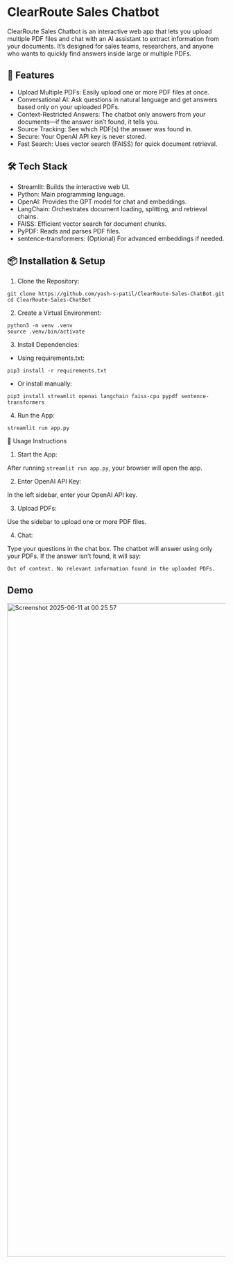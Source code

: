 # ClearRoute Sales Chatbot

ClearRoute Sales Chatbot is an interactive web app that lets you upload multiple PDF files and chat with an AI assistant to extract information from your documents. It’s designed for sales teams, researchers, and anyone who wants to quickly find answers inside large or multiple PDFs.

## 🚀 Features

- Upload Multiple PDFs: Easily upload one or more PDF files at once.
- Conversational AI: Ask questions in natural language and get answers based only on your uploaded PDFs.
- Context-Restricted Answers: The chatbot only answers from your documents—if the answer isn’t found, it tells you.
- Source Tracking: See which PDF(s) the answer was found in.
- Secure: Your OpenAI API key is never stored.
- Fast Search: Uses vector search (FAISS) for quick document retrieval.

## 🛠️ Tech Stack

- Streamlit: Builds the interactive web UI.
- Python: Main programming language.
- OpenAI: Provides the GPT model for chat and embeddings.
- LangChain: Orchestrates document loading, splitting, and retrieval chains.
- FAISS: Efficient vector search for document chunks.
- PyPDF: Reads and parses PDF files.
- sentence-transformers: (Optional) For advanced embeddings if needed.

## 📦 Installation & Setup

1. Clone the Repository:

```
git clone https://github.com/yash-s-patil/ClearRoute-Sales-ChatBot.git
cd ClearRoute-Sales-ChatBot
```

2. Create a Virtual Environment:

```
python3 -m venv .venv
source .venv/bin/activate
```

3. Install Dependencies:
- Using requirements.txt:
```
pip3 install -r requirements.txt
```
- Or install manually:
```
pip3 install streamlit openai langchain faiss-cpu pypdf sentence-transformers
```

4. Run the App: 
```
streamlit run app.py
```

📝 Usage Instructions
1. Start the App:

After running `streamlit run app.py`, your browser will open the app.

2. Enter OpenAI API Key:

In the left sidebar, enter your OpenAI API key.

3. Upload PDFs:

Use the sidebar to upload one or more PDF files.

4. Chat:

Type your questions in the chat box. The chatbot will answer using only your PDFs. If the answer isn’t found, it will say: 

`Out of context. No relevant information found in the uploaded PDFs.`

## Demo

<img width="1505" alt="Screenshot 2025-06-11 at 00 25 57" src="https://github.com/user-attachments/assets/95d6c55b-9926-4dce-859c-2888439cc35e" />







